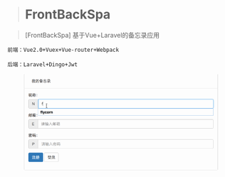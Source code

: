 ># FrontBackSpa

> [FrontBackSpa] 基于Vue+Laravel的备忘录应用

```
前端：Vue2.0+Vuex+Vue-router+Webpack

后端：Laravel+Dingo+Jwt

```

![FrontBackSpa](https://github.com/flycorn/CodeLife/blob/frontBackSpa/frontBackSpa.gif?raw=true)